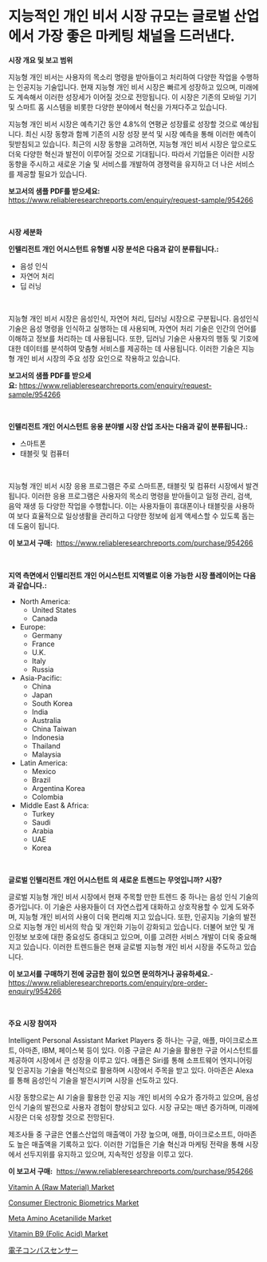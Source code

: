 <p><h1>지능적인 개인 비서 시장 규모는 글로벌 산업에서 가장 좋은 마케팅 채널을 드러낸다.</h1></p><p><strong>시장 개요 및 보고 범위</strong></p>
<p><p>지능형 개인 비서는 사용자의 목소리 명령을 받아들이고 처리하여 다양한 작업을 수행하는 인공지능 기술입니다. 현재 지능형 개인 비서 시장은 빠르게 성장하고 있으며, 미래에도 계속해서 이러한 성장세가 이어질 것으로 전망됩니다. 이 시장은 기존의 모바일 기기 및 스마트 홈 시스템을 비롯한 다양한 분야에서 혁신을 가져다주고 있습니다.</p><p>지능형 개인 비서 시장은 예측기간 동안 4.8%의 연평균 성장률로 성장할 것으로 예상됩니다. 최신 시장 동향과 함께 기존의 시장 성장 분석 및 시장 예측을 통해 이러한 예측이 뒷받침되고 있습니다. 최근의 시장 동향을 고려하면, 지능형 개인 비서 시장은 앞으로도 더욱 다양한 혁신과 발전이 이루어질 것으로 기대됩니다. 따라서 기업들은 이러한 시장 동향을 주시하고 새로운 기술 및 서비스를 개발하여 경쟁력을 유지하고 더 나은 서비스를 제공할 필요가 있습니다.</p></p>
<p><strong>보고서의 샘플 PDF를 받으세요:</strong> <a href="https://www.reliableresearchreports.com/enquiry/request-sample/954266">https://www.reliableresearchreports.com/enquiry/request-sample/954266</a></p>
<p>&nbsp;</p>
<p><strong>시장 세분화</strong></p>
<p><strong>인텔리전트 개인 어시스턴트 유형별 시장 분석은 다음과 같이 분류됩니다.:</strong></p>
<p><ul><li>음성 인식</li><li>자연어 처리</li><li>딥 러닝</li></ul></p>
<p>&nbsp;</p>
<p><p>지능형 개인 비서 시장은 음성인식, 자연어 처리, 딥러닝 시장으로 구분됩니다. 음성인식 기술은 음성 명령을 인식하고 실행하는 데 사용되며, 자연어 처리 기술은 인간의 언어를 이해하고 정보를 처리하는 데 사용됩니다. 또한, 딥러닝 기술은 사용자의 행동 및 기호에 대한 데이터를 분석하여 맞춤형 서비스를 제공하는 데 사용됩니다. 이러한 기술은 지능형 개인 비서 시장의 주요 성장 요인으로 작용하고 있습니다.</p></p>
<p><strong>보고서의 샘플 PDF를 받으세요:</strong>&nbsp;<a href="https://www.reliableresearchreports.com/enquiry/request-sample/954266">https://www.reliableresearchreports.com/enquiry/request-sample/954266</a></p>
<p>&nbsp;</p>
<p><strong> 인텔리전트 개인 어시스턴트 응용 분야별 시장 산업 조사는 다음과 같이 분류됩니다.:</strong></p>
<p><ul><li>스마트폰</li><li>태블릿 및 컴퓨터</li></ul></p>
<p>&nbsp;</p>
<p><p>지능형 개인 비서 시장 응용 프로그램은 주로 스마트폰, 태블릿 및 컴퓨터 시장에서 발견됩니다. 이러한 응용 프로그램은 사용자의 목소리 명령을 받아들이고 일정 관리, 검색, 음악 재생 등 다양한 작업을 수행합니다. 이는 사용자들이 휴대폰이나 태블릿을 사용하여 보다 효율적으로 일상생활을 관리하고 다양한 정보에 쉽게 액세스할 수 있도록 돕는데 도움이 됩니다.</p></p>
<p><strong>이 보고서 구매:</strong>&nbsp; <a href="https://www.reliableresearchreports.com/purchase/954266">https://www.reliableresearchreports.com/purchase/954266</a></p>
<p>&nbsp;</p>
<p><strong>지역 측면에서 인텔리전트 개인 어시스턴트 지역별로 이용 가능한 시장 플레이어는 다음과 같습니다.:</strong></p>
<p><ul>
    <li>
        North America:
        <ul>
            <li>United States</li>
            <li>Canada</li>
        </ul>
    </li>
    <li>
        Europe:
        <ul>
            <li>Germany</li>
            <li>France</li>
            <li>U.K.</li>
            <li>Italy</li>
            <li>Russia</li>
        </ul>
    </li>
    <li>
        Asia-Pacific:
        <ul>
            <li>China</li>
            <li>Japan</li>
            <li>South Korea</li>
            <li>India</li>
            <li>Australia</li>
            <li>China Taiwan</li>
            <li>Indonesia</li>
            <li>Thailand</li>
            <li>Malaysia</li>
        </ul>
    </li>
    <li>
        Latin America:
        <ul>
            <li>Mexico</li>
            <li>Brazil</li>
            <li>Argentina Korea</li>
            <li>Colombia</li>
        </ul>
    </li>
    <li>
        Middle East & Africa:
        <ul>
            <li>Turkey</li>
            <li>Saudi</li>
            <li>Arabia</li>
            <li>UAE</li>
            <li>Korea</li>
        </ul>
    </li>
    </ul></p>
<p>&nbsp;</p>
<p><strong>글로벌 인텔리전트 개인 어시스턴트 의 새로운 트렌드는 무엇입니까? 시장?</strong></p>
<p><p>글로벌 지능형 개인 비서 시장에서 현재 주목할 만한 트렌드 중 하나는 음성 인식 기술의 증가입니다. 이 기술은 사용자들이 더 자연스럽게 대화하고 상호작용할 수 있게 도와주며, 지능형 개인 비서의 사용이 더욱 편리해 지고 있습니다. 또한, 인공지능 기술의 발전으로 지능형 개인 비서의 학습 및 개인화 기능이 강화되고 있습니다. 더불어 보안 및 개인정보 보호에 대한 중요성도 증대되고 있으며, 이를 고려한 서비스 개발이 더욱 중요해지고 있습니다. 이러한 트렌드들은 현재 글로벌 지능형 개인 비서 시장을 주도하고 있습니다.</p></p>
<p><strong>이 보고서를 구매하기 전에 궁금한 점이 있으면 문의하거나 공유하세요.</strong>- <a href="https://www.reliableresearchreports.com/enquiry/pre-order-enquiry/954266">https://www.reliableresearchreports.com/enquiry/pre-order-enquiry/954266</a></p>
<p>&nbsp;</p>
<p><strong>주요 시장 참여자</strong></p>
<p><p>Intelligent Personal Assistant Market Players 중 하나는 구글, 애플, 마이크로소프트, 아마존, IBM, 페이스북 등이 있다. 이중 구글은 AI 기술을 활용한 구글 어시스턴트를 제공하여 시장에서 큰 성장을 이루고 있다. 애플은 Siri를 통해 소프트웨어 엔지니어링 및 인공지능 기술을 혁신적으로 활용하며 시장에서 주목을 받고 있다. 아마존은 Alexa를 통해 음성인식 기술을 발전시키며 시장을 선도하고 있다.</p><p>시장 동향으로는 AI 기술을 활용한 인공 지능 개인 비서의 수요가 증가하고 있으며, 음성인식 기술의 발전으로 사용자 경험이 향상되고 있다. 시장 규모는 매년 증가하며, 미래에 시장은 더욱 성장할 것으로 전망된다.</p><p>제조사들 중 구글은 연롤스산업의 매출액이 가장 높으며, 애플, 마이크로소프트, 아마존도 높은 매출액을 기록하고 있다. 이러한 기업들은 기술 혁신과 마케팅 전략을 통해 시장에서 선두지위를 유지하고 있으며, 지속적인 성장을 이루고 있다.</p></p>
<p><strong>이 보고서 구매:</strong>&nbsp;&nbsp;<a href="https://www.reliableresearchreports.com/purchase/954266">https://www.reliableresearchreports.com/purchase/954266</a></p>
<p><p><a href="https://issuu.com/reportprime-2/docs/vitamin-a-raw-material-market-size-2030.pptx">Vitamin A (Raw Material) Market</a></p><p><a href="https://zircon-bluebell-299.notion.site/Consumer-Electronic-Biometrics-Market-Research-Report-Unlocks-Analysis-on-the-Market-Financial-Statu-51cbb760ddbe438eb80930bebd942bd4">Consumer Electronic Biometrics Market</a></p><p><a href="https://github.com/luckyshygirl/Market-Research-Report-List-3/blob/main/meta-amino-acetanilide-market.md">Meta Amino Acetanilide Market</a></p><p><a href="https://issuu.com/reportprime-2/docs/vitamin-b9-folic-acid-market-size-2030.pptx">Vitamin B9 (Folic Acid) Market</a></p><p><a href="https://medium.com/@reyeshowell655/%E9%9B%BB%E5%AD%90%E3%82%B3%E3%83%B3%E3%83%91%E3%82%B9%E3%82%BB%E3%83%B3%E3%82%B5%E3%83%BC%E5%B8%82%E5%A0%B4%E3%81%AE%E5%88%86%E6%9E%90-%E3%82%B0%E3%83%AD%E3%83%BC%E3%83%90%E3%83%AB%E6%A5%AD%E7%95%8C%E3%81%AE%E5%B1%95%E6%9C%9B%E3%81%A8%E4%BA%88%E6%B8%AC-2024%E5%B9%B4-2031%E5%B9%B4-5c205930dab3">電子コンパスセンサー</a></p></p>
